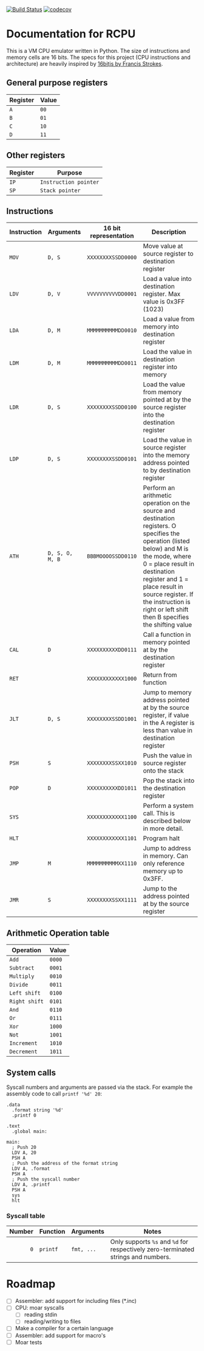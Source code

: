 [![Build Status](https://travis-ci.org/redfast00/RCPU.svg?branch=master)](https://travis-ci.org/redfast00/RCPU)
[![codecov](https://codecov.io/gh/redfast00/RCPU/branch/master/graph/badge.svg)](https://codecov.io/gh/redfast00/RCPU)
# Documentation for RCPU

This is a VM CPU emulator written in Python.
The size of instructions and memory cells are 16 bits.
The specs for this project (CPU instructions and architecture) are heavily inspired by [16bitjs by Francis Strokes](https://francisstokes.wordpress.com/2017/07/20/16-bit-vm-in-javascript/).

## General purpose registers

|Register|Value|
|--------|-----|
|`A`     |`00` |
|`B`     |`01` |
|`C`     |`10` |
|`D`     |`11` |

## Other registers

|Register |Purpose              |
|---------|---------------------|
|`IP`     |`Instruction pointer`|
|`SP`     |`Stack pointer`      |

## Instructions

|Instruction|Arguments|16 bit representation |Description|
|-----------|---------|-------------------------|-------------|
|`MOV`| `D, S`          | `XXXXXXXXSSDD0000` | Move value at source register to destination register|
|`LDV`| `D, V`          | `VVVVVVVVVVDD0001` | Load a value into destination register. Max value is 0x3FF (1023) |
|`LDA`| `D, M`          | `MMMMMMMMMMDD0010` | Load a value from memory into destination register|
|`LDM`| `D, M`          | `MMMMMMMMMMDD0011` | Load the value in destination register into memory|
|`LDR`| `D, S`          | `XXXXXXXXSSDD0100` | Load the value from memory pointed at by the source register into the destination register|
|`LDP`| `D, S`          | `XXXXXXXXSSDD0101` | Load the value in source register into the memory address pointed to by destination register|
|`ATH`| `D, S, O, M, B` | `BBBMOOOOSSDD0110` | Perform an arithmetic operation on the source and destination registers. O specifies the operation (listed below) and M is the mode, where 0 = place result in destination register and 1 = place result in source register. If the instruction is right or left shift then B specifies the shifting value|
|`CAL`| `D`             | `XXXXXXXXXXDD0111` | Call a function in memory pointed at by the destination register|
|`RET`|                 | `XXXXXXXXXXXX1000` | Return from function|
|`JLT`| `D, S`          | `XXXXXXXXSSDD1001` | Jump to memory address pointed at by the source register, if value in the A register is less than value in destination register|
|`PSH`| `S`             | `XXXXXXXXSSXX1010` | Push the value in source register onto the stack|
|`POP`| `D`             | `XXXXXXXXXXDD1011` | Pop the stack into the destination register|
|`SYS`|                 | `XXXXXXXXXXXX1100` | Perform a system call. This is described below in more detail.|
|`HLT`|                 | `XXXXXXXXXXXX1101` | Program halt|
|`JMP`| `M`             | `MMMMMMMMMMXX1110` | Jump to address in memory. Can only reference memory up to 0x3FF.|
|`JMR`| `S`             | `XXXXXXXXSSXX1111` | Jump to the address pointed at by the source register|

## Arithmetic Operation table

|Operation    |Value  |
|-------------|-------|
|`Add`        |`0000` |
|`Subtract`   |`0001` |
|`Multiply`   |`0010` |
|`Divide`     |`0011` |
|`Left shift` |`0100` |
|`Right shift`|`0101` |
|`And`        |`0110` |
|`Or`         |`0111` |
|`Xor`        |`1000` |
|`Not`        |`1001` |
|`Increment`  |`1010` |
|`Decrement`  |`1011` |

## System calls
Syscall numbers and arguments are passed via the stack. For example the assembly code to call `printf '%d' 20`:
```
.data
  .format string '%d'
  .printf 0

.text
  .global main:

main:
  ; Push 20
  LDV A, 20
  PSH A
  ; Push the address of the format string
  LDV A, .format
  PSH A
  ; Push the syscall number
  LDV A, .printf
  PSH A
  sys
  hlt
```

### Syscall table

| Number | Function | Arguments  | Notes                                                                              |
|-------:|----------|------------|------------------------------------------------------------------------------------|
|    `0` | `printf` | `fmt, ...` | Only supports `%s` and `%d` for respectively zero-terminated strings and numbers.  |

# Roadmap

- [ ] Assembler: add support for including files (*.inc)
- [ ] CPU: moar syscalls
    - [ ] reading stdin
    - [ ] reading/writing to files
- [ ] Make a compiler for a certain language
- [ ] Assembler: add support for macro's
- [ ] Moar tests